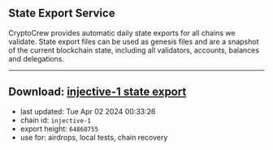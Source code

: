 ## State Export Service
CryptoCrew provides automatic daily state exports for all chains we validate. State export files can be used as genesis files and are a snapshot of the current blockchain state, including all validators, accounts, balances and delegations.

---
**Download: [injective-1 state export](https://dl-eu2.ccvalidators.com/SERVICE/injective/injective-1_export_64860755.json)**
---

- last updated: Tue Apr 02 2024 00:33:26
- chain id: `injective-1`
- export height: `64860755`
- use for: airdrops, local tests, chain recovery
